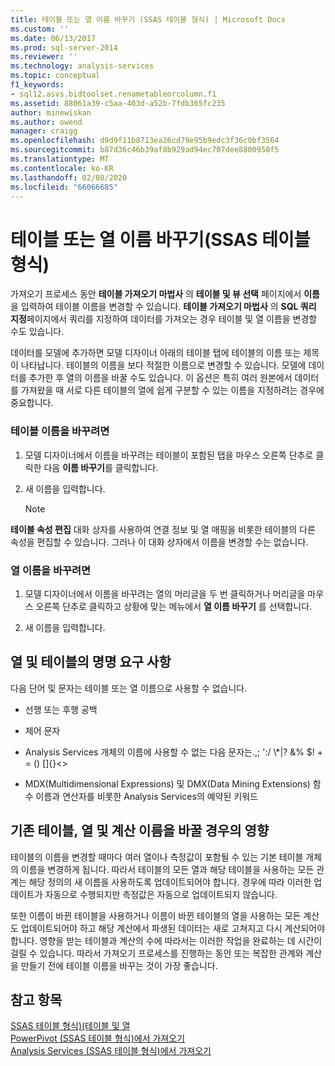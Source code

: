 ```yaml
---
title: 테이블 또는 열 이름 바꾸기 (SSAS 테이블 형식) | Microsoft Docs
ms.custom: ''
ms.date: 06/13/2017
ms.prod: sql-server-2014
ms.reviewer: ''
ms.technology: analysis-services
ms.topic: conceptual
f1_keywords:
- sql12.asvs.bidtoolset.renametableorcolumn.f1
ms.assetid: 88061a39-c5aa-403d-a52b-7fdb365fc235
author: minewiskan
ms.author: owend
manager: craigg
ms.openlocfilehash: d9d9f11b8713ea26cd79e95b9edc3f36c0bf3564
ms.sourcegitcommit: b87d36c46b39af8b929ad94ec707dee8800950f5
ms.translationtype: MT
ms.contentlocale: ko-KR
ms.lasthandoff: 02/08/2020
ms.locfileid: "66066685"
---
```

# <a name="rename-a-table-or-column-ssas-tabular"></a>테이블 또는 열 이름 바꾸기(SSAS 테이블 형식)
  가져오기 프로세스 동안 **테이블 가져오기 마법사** 의 **테이블 및 뷰 선택** 페이지에서 **이름**을 입력하여 테이블 이름을 변경할 수 있습니다. 
  **테이블 가져오기 마법사** 의 **SQL 쿼리 지정**페이지에서 쿼리를 지정하여 데이터를 가져오는 경우 테이블 및 열 이름을 변경할 수도 있습니다.  
  
 데이터를 모델에 추가하면 모델 디자이너 아래의 테이블 탭에 테이블의 이름 또는 제목이 나타납니다. 테이블의 이름을 보다 적절한 이름으로 변경할 수 있습니다. 모델에 데이터를 추가한 후 열의 이름을 바꿀 수도 있습니다. 이 옵션은 특히 여러 원본에서 데이터를 가져왔을 때 서로 다른 테이블의 열에 쉽게 구분할 수 있는 이름을 지정하려는 경우에 중요합니다.  
  
### <a name="to-rename-a-table"></a>테이블 이름을 바꾸려면  
  
1.  모델 디자이너에서 이름을 바꾸려는 테이블이 포함된 탭을 마우스 오른쪽 단추로 클릭한 다음 **이름 바꾸기**를 클릭합니다.  
  
2.  새 이름을 입력합니다.  
  
    > [!NOTE]  
    >  
  **테이블 속성 편집** 대화 상자를 사용하여 연결 정보 및 열 매핑을 비롯한 테이블의 다른 속성을 편집할 수 있습니다. 그러나 이 대화 상자에서 이름을 변경할 수는 없습니다.  
  
### <a name="to-rename-a-column"></a>열 이름을 바꾸려면  
  
1.  모델 디자이너에서 이름을 바꾸려는 열의 머리글을 두 번 클릭하거나 머리글을 마우스 오른쪽 단추로 클릭하고 상황에 맞는 메뉴에서 **열 이름 바꾸기** 를 선택합니다.  
  
2.  새 이름을 입력합니다.  
  
## <a name="naming-requirements-for-columns-and-tables"></a>열 및 테이블의 명명 요구 사항  
 다음 단어 및 문자는 테이블 또는 열 이름으로 사용할 수 없습니다.  
  
-   선행 또는 후행 공백  
  
-   제어 문자  
  
-   Analysis Services 개체의 이름에 사용할 수 없는 다음 문자는.,; ':/ \\*|? &% $! + = () []{}<>  
  
-   MDX(Multidimensional Expressions) 및 DMX(Data Mining Extensions) 함수 이름과 연산자를 비롯한 Analysis Services의 예약된 키워드  
  
## <a name="effect-of-renaming-on-existing-tables-columns-and-calculations"></a>기존 테이블, 열 및 계산 이름을 바꿀 경우의 영향  
 테이블의 이름을 변경할 때마다 여러 열이나 측정값이 포함될 수 있는 기본 테이블 개체의 이름을 변경하게 됩니다. 따라서 테이블의 모든 열과 해당 테이블을 사용하는 모든 관계는 해당 정의의 새 이름을 사용하도록 업데이트되어야 합니다. 경우에 따라 이러한 업데이트가 자동으로 수행되지만 측정값은 자동으로 업데이트되지 않습니다.  
  
 또한 이름이 바뀐 테이블을 사용하거나 이름이 바뀐 테이블의 열을 사용하는 모든 계산도 업데이트되어야 하고 해당 계산에서 파생된 데이터는 새로 고쳐지고 다시 계산되어야 합니다. 영향을 받는 테이블과 계산의 수에 따라서는 이러한 작업을 완료하는 데 시간이 걸릴 수 있습니다. 따라서 가져오기 프로세스를 진행하는 동안 또는 복잡한 관계와 계산을 만들기 전에 테이블 이름을 바꾸는 것이 가장 좋습니다.  
  
## <a name="see-also"></a>참고 항목  
 [SSAS 테이블 형식&#41;&#40;테이블 및 열](tables-and-columns-ssas-tabular.md)   
 [PowerPivot &#40;SSAS 테이블 형식&#41;에서 가져오기](import-from-power-pivot-ssas-tabular.md)   
 [Analysis Services &#40;SSAS 테이블 형식&#41;에서 가져오기](import-from-analysis-services-ssas-tabular.md)  
  
  
